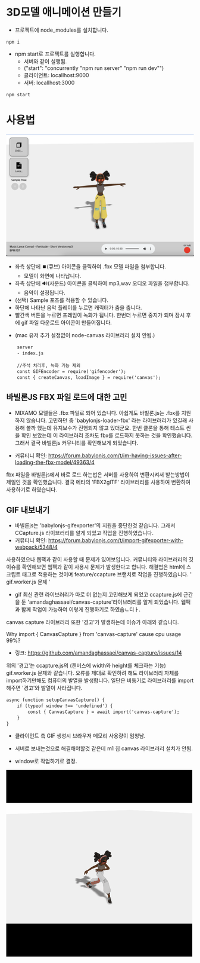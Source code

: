 # 3D모델 애니메이션 만들기

- 프로젝트에 node_modules를 설치합니다.
```
npm i 
```

- npm start로 프로젝트를 실행합니다. 
    - 서버와 같이 실행됨.
    - ("start": "concurrently \"npm run server\" \"npm run dev\"")
    - 클라이언트: locallhost:9000
    - 서버: locallhost:3000
```
npm start
```

# 사용법

![메인 화면](./src/assets/img/03.png)

- 좌측 상단에 ⏹️(큐브) 아이콘을 클릭하여 .fbx 모델 파일을 첨부합니다.
    - 모델이 화면에 나타납니다.
- 좌측 상단에 🔊(사운드) 아이콘을 클릭하여 mp3,wav 오디오 파일을 첨부합니다.
    - 음악이 설정됩니다.
- (선택) Sample 포즈를 적용할 수 있습니다.
- 하단에 나타난 음악 플레이를 누르면 캐릭터가 춤을 춥니다.
- 빨간색 버튼을 누르면 프레임이 녹화가 됩니다. 한번더 누르면 중지가 되며 잠시 후에 gif 파일 다운로드 아이콘이 만들어집니다.
* (mac 유저 추가 설정없이 node-canvas 라이브러리 설치 안됨.)
```
    server
    - index.js

    //주석 처리후, 녹화 기능 제외
    const GIFEncoder = require('gifencoder');
    const { createCanvas, loadImage } = require('canvas');
```

## 바빌론JS FBX 파일 로드에 대한 고민 
- MIXAMO 모델들은 .fbx 파일로 되어 있습니다. 아쉽게도 바빌론.js는 .fbx를 지원하지 않습니다. 고민하던 중 'babylonjs-loader-fbx' 라는 라이브러리가 있길래 사용해 볼까 했는데 유지보수가 진행되지 않고 있더군요. 한번 클론을 통해 테스트 씬을 확인 보았는데 이 라이브러리 조차도 fbx를 로드하지 못하는 것을 확인했습니다. 그래서 결국 바빌론js 커뮤니티를 확인해보게 되었습니다.

- 커뮤티니 확인: https://forum.babylonjs.com/t/im-having-issues-after-loading-the-fbx-model/49363/4

fbx 파일을 바빌론js에서 바로 로드 하는법은 서버를 사용하여 변환시켜서 받는방법이 제일인 것을 확인했습니다. 결국 메타의 'FBX2glTF' 라이브러리를 사용하여 변환하여 사용하기로 하였습니다.


## GIF 내보내기
- 바빌론js는 'babylonjs-gifexporter'의 지원을 중단한것 같습니다. 그래서 CCapture.js 라이브러리를 알게 되었고 작업을 진행하였습니다. 
- 커뮤티니 확인: https://forum.babylonjs.com/t/import-gifexporter-with-webpack/5348/4

사용하였으나 웹팩과 같이 사용할 때 문제가 있어보입니다. 커뮤니티와 라이브러리의 깃 이슈를 확인해보면 웹팩과 같이 사용시 문제가 발생한다고 합니다. 해결법은 html에 스크립트 태그로 적용하는 것이며 feature/ccapture 브랜치로 작업을 진행하였습니다.
' gif.worker.js 문제 '

- gif 최신 관련 라이브러리가 따로 더 없는지 고민해보게 되었고 ccapture.js에 근간을 둔 'amandaghassaei/canvas-capture'라이브러리를 알게 되었습니다. 웹팩과 함께 작업이 가능하여 이렇게 진행하기로 하였습ㄴ디ㅏ.

canvas capture 라이브러리 또한 '경고'가 발생하는데 이슈가 아래와 같습니다.

Why import { CanvasCapture } from 'canvas-capture' cause cpu usage 99%?
- 링크: https://github.com/amandaghassaei/canvas-capture/issues/14

위의 '경고'는 ccapture.js의 (캔버스에 width와 height를 체크하는 기능) gif.worker.js 문제와 같습니다.
오류를 제대로 확인하려 해도 라이브러리 자체를 import하기만해도 컴퓨터의 발열을 발생합니다. 일단은 비동기로 라이브러리를 import 해주면 '경고'와 발열이 사라집니다.

```
async function setupCanvasCapture() {
    if (typeof window !== 'undefined') {
        const { CanvasCapture } = await import('canvas-capture');
    }
}
```

- 클라이언트 측 GIF 생성시 브라우저 메모리 사용량이 엄청남.
- 서버로 보내는것으로 해결해야할것 같은데 m1 칩 canvas 라이브러리 설치가 안됨.

- window로 작업하기로 결정.

![Gif](./src/assets/img/animation.gif)